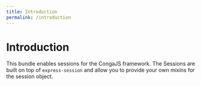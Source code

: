 ```yaml
---
title: Introduction
permalink: /introduction
---
```


# Introduction

This bundle enables sessions for the CongaJS framework.  The Sessions are built on top of 
`express-session` and allow you to provide your own mixins for the session object. 

